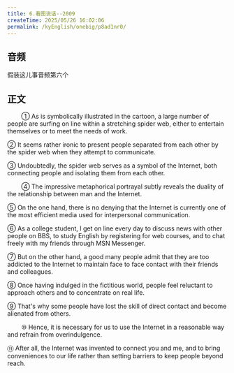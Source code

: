 ```yaml
---
title: 6.看图说话--2009
createTime: 2025/05/26 16:02:06
permalink: /kyEnglish/onebig/p8ad1nr0/
---
```

## 音频

假装这儿事音频第六个

## 正文

​&emsp;​&emsp;​		① As is symbolically illustrated in the cartoon, a large number of people are surfing on line within a stretching spider web, either to entertain themselves or to meet the needs of work.

② It seems rather ironic to present people separated from each other by the spider web when they attempt to communicate.

③ Undoubtedly, the spider web serves as a symbol of the Internet, both connecting people and isolating them from each other.

​&emsp;​&emsp;​		④ The impressive metaphorical portrayal subtly reveals the duality of the relationship between man and the Internet.

⑤ On the one hand, there is no denying that the Internet is currently one of the most efficient media used for interpersonal communication.

⑥ As a college student, I get on line every day to discuss news with other people on BBS, to study English by registering for web courses, and to chat freely with my friends through MSN Messenger.

⑦ But on the other hand, a good many people admit that they are too addicted to the Internet to maintain face to face contact with their friends and colleagues.

⑧ Once having indulged in the fictitious world, people feel reluctant to approach others and to concentrate on real life.

⑨ That's why some people have lost the skill of direct contact and become alienated from others.

​&emsp;​&emsp;​		⑩ Hence, it is necessary for us to use the Internet in a reasonable way and refrain from overindulgence.

⑪ After all, the Internet was invented to connect you and me, and to bring conveniences to our life rather than setting barriers to keep people  beyond reach.

